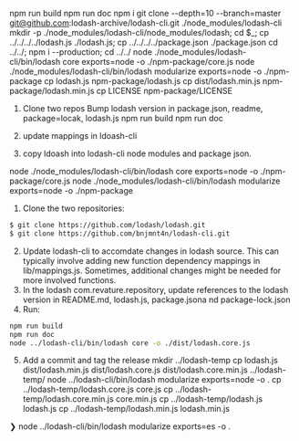 npm run build
npm run doc
npm i
git clone --depth=10 --branch=master git@github.com:lodash-archive/lodash-cli.git ./node_modules/lodash-cli
mkdir -p ./node_modules/lodash-cli/node_modules/lodash; cd $_; cp ../../../../lodash.js ./lodash.js; cp ../../../../package.json ./package.json
cd ../../; npm i --production; cd ../../
node ./node_modules/lodash-cli/bin/lodash core exports=node -o ./npm-package/core.js
node ./node_modules/lodash-cli/bin/lodash modularize exports=node -o ./npm-package
cp lodash.js npm-package/lodash.js
cp dist/lodash.min.js npm-package/lodash.min.js
cp LICENSE npm-package/LICENSE

1. Clone two repos
Bump lodash version in package.json, readme, package=locak, lodash.js
npm run build
npm run doc

2. update mappings in ldoash-cli
3. copy ldoash into lodash-cli node modules and package json.

node ./node_modules/lodash-cli/bin/lodash core exports=node -o ./npm-package/core.js
node ./node_modules/lodash-cli/bin/lodash modularize exports=node -o ./npm-package



1. Clone the two repositories:
```sh
$ git clone https://github.com/lodash/lodash.git
$ git clone https://github.com/bnjmnt4n/lodash-cli.git
```
2. Update lodash-cli to accomdate changes in lodash source. This can typically involve adding new function dependency mappings in lib/mappings.js. Sometimes, additional changes might be needed for more involved functions.
3. In the lodash com.revature.repository, update references to the lodash version in README.md, lodash.js, package.jsona nd package-lock.json
4. Run:
```sh
npm run build
npm run doc
node ../lodash-cli/bin/lodash core -o ./dist/lodash.core.js
```
5. Add a commit and tag the release
mkdir ../lodash-temp
cp lodash.js dist/lodash.min.js dist/lodash.core.js dist/lodash.core.min.js ../lodash-temp/
node ../lodash-cli/bin/lodash modularize exports=node -o .
cp ../lodash-temp/lodash.core.js core.js
cp ../lodash-temp/lodash.core.min.js core.min.js
cp ../lodash-temp/lodash.js lodash.js
cp ../lodash-temp/lodash.min.js lodash.min.js

❯ node ../lodash-cli/bin/lodash modularize exports=es -o .
